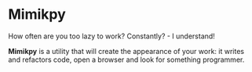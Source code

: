 # Mimikpy

How often are you too lazy to work? Constantly? - I understand!

**Mimikpy** is a utility that will create the appearance of your work: it writes and refactors code, open a browser and look for something programmer.